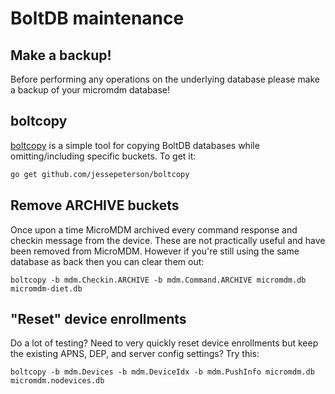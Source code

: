 # BoltDB maintenance

## Make a backup!

Before performing any operations on the underlying database please make a backup of your micromdm database!

## boltcopy

[boltcopy](https://github.com/jessepeterson/boltcopy) is a simple tool for copying BoltDB databases while omitting/including specific buckets. To get it:

```bash
go get github.com/jessepeterson/boltcopy
```

## Remove ARCHIVE buckets

Once upon a time MicroMDM archived every command response and checkin message from the device. These are not practically useful and have been removed from MicroMDM. However if you're still using the same database as back then you can clear them out:

```
boltcopy -b mdm.Checkin.ARCHIVE -b mdm.Command.ARCHIVE micromdm.db micromdm-diet.db
```

## "Reset" device enrollments

Do a lot of testing? Need to very quickly reset device enrollments but keep the existing APNS, DEP, and server config settings? Try this:

```
boltcopy -b mdm.Devices -b mdm.DeviceIdx -b mdm.PushInfo micromdm.db micromdm.nodevices.db
```